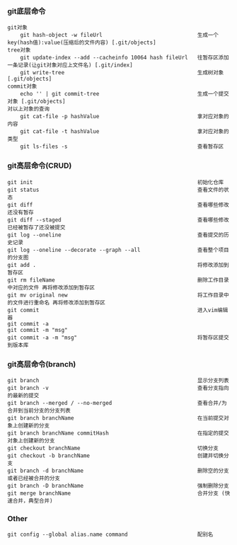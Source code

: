 ### git底层命令
	git对象
		git hash-object -w fileUrl                              生成一个key(hash值):value(压缩后的文件内容) [.git/objects]
	tree对象
		git update-index --add --cacheinfo 10064 hash fileUrl   往暂存区添加一条记录(让git对象对应上文件名) [.git/index]
		git write-tree                                          生成树对象 [.git/objects]
	commit对象
		echo '' | git commit-tree                               生成一个提交对象 [.git/objects]
	对以上对象的查询
		git cat-file -p hashValue                               拿对应对象的内容
		git cat-file -t hashValue                               拿对应对象的类型
		git ls-files -s                                         查看暂存区

### git高层命令(CRUD)
	git init                                                    初始化仓库
	git status                                                  查看文件的状态
	git diff                                                    查看哪些修改还没有暂存
	git diff --staged                                           查看哪些修改已经被暂存了还没被提交
	git log --oneline                                           查看提交的历史记录
	git log --oneline --decorate --graph --all                  查看整个项目的分支图
	git add .                                                   将修改添加到暂存区
	git rm fileName                                             删除工作目录中对应的文件 再将修改添加到暂存区
	git mv original new                                         将工作目录中的文件进行重命名 再将修改添加到暂存区
	git commit                                                  进入vim编辑器
	git commit -a
	git commit -m "msg"
	git commit -a -m "msg"                                      将暂存区提交到版本库

### git高层命令(branch)
    git branch                                                  显示分支列表
    git branch -v                                               查看分支指向的最新的提交
    git branch --merged / --no-merged                           查看合并/为合并到当前分支的分支列表
    git branch branchName                                       在当前提交对象上创建新的分支
    git branch branchName commitHash                            在指定的提交对象上创建新的分支
    git checkout branchName                                     切换分支
    git checkout -b branchName                                  创建并切换分支
    git branch -d branchName                                    删除空的分支或者已经被合并的分支
    git branch -D branchName                                    强制删除分支
    git merge branchName                                        合并分支 (快速合并，典型合并)

### Other
	git config --global alias.name command                      配别名